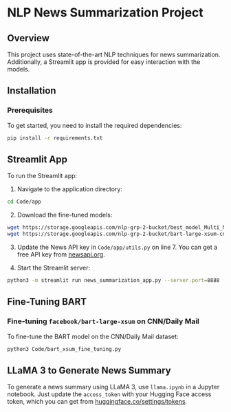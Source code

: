 # NLP News Summarization Project

## Overview

This project uses state-of-the-art NLP techniques for news summarization. Additionally, a Streamlit app is provided for easy interaction with the models.

## Installation

### Prerequisites

To get started, you need to install the required dependencies:

```bash
pip install -r requirements.txt
```

## Streamlit App

To run the Streamlit app:

1. Navigate to the application directory:

```bash
cd Code/app
```

2. Download the fine-tuned models:

```bash
wget https://storage.googleapis.com/nlp-grp-2-bucket/best_model_Multi_News_final.pt
wget https://storage.googleapis.com/nlp-grp-2-bucket/bart-large-xsum-cnn_daily_final.zip
```

3. Update the News API key in `Code/app/utils.py` on line 7.
   You can get a free API key from [newsapi.org](https://newsapi.org/).

4. Start the Streamlit server:

```bash
python3 -m streamlit run news_summarization_app.py --server.port=8888
```

## Fine-Tuning BART

### Fine-tuning `facebook/bart-large-xsum` on CNN/Daily Mail

To fine-tune the BART model on the CNN/Daily Mail dataset:

```bash
python3 Code/bart_xsum_fine_tuning.py
```

## LLaMA 3 to Generate News Summary

To generate a news summary using LLaMA 3, use `llama.ipynb` in a Jupyter notebook.
Just update the `access_token` with your Hugging Face access token, which you can get from
[huggingface.co/settings/tokens](https://huggingface.co/settings/tokens).
